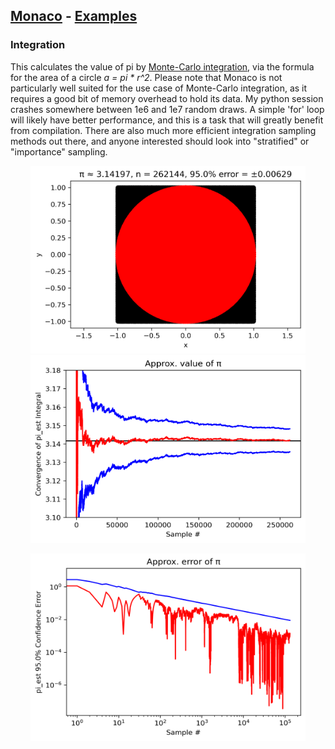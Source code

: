 ## [Monaco](../../) - [Examples](../)

### Integration
This calculates the value of pi by [Monte-Carlo integration](https://en.wikipedia.org/wiki/Monte_Carlo_integration), via the formula for the area of a circle *a = pi \* r^2*. Please note that Monaco is not particularly well suited for the use case of Monte-Carlo integration, as it requires a good bit of memory overhead to hold its data. My python session crashes somewhere between 1e6 and 1e7 random draws. A simple 'for' loop will likely have better performance, and this is a task that will greatly benefit from compilation. There are also much more efficient integration sampling methods out there, and anyone interested should look into "stratified" or "importance" sampling.

<p float="left" align="center">
<img width="440" height="300" src="./circle_integration.png">  
<img width="440" height="300" src="./pi_convergence.png">  
</p>
<p float="left" align="center">
<img width="440" height="300" src="./pi_error.png">  
</p>
